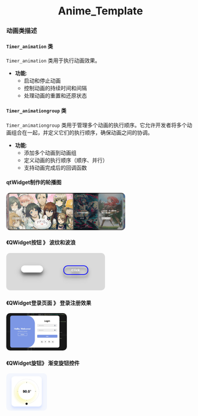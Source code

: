 <div align="center">
  <h1>Anime_Template</h1>
</div>


### 动画类描述

#### `Timer_animation` 类
`Timer_animation` 类用于执行动画效果。

- **功能**:
  - 启动和停止动画
  - 控制动画的持续时间和间隔
  - 处理动画的重置和还原状态

#### `Timer_animationgroup` 类
`Timer_animationgroup` 类用于管理多个动画的执行顺序。它允许开发者将多个动画组合在一起，并定义它们的执行顺序，确保动画之间的协调。

- **功能**:
  - 添加多个动画到动画组
  - 定义动画的执行顺序（顺序、并行）
  - 支持动画完成后的回调函数


#### qtWidget制作的轮播图
<img src="res/carousel_card.png" style="border-radius: 10px; height: 100px">

#### 《QWidget按钮 》 波纹和波浪
<img src="res/2_btn.png" style="border-radius: 10px; height: 100px">

#### 《QWidget登录页面 》 登录注册效果
<img src="res/Responsive_form.png" style="border-radius: 10px; height: 100px">

#### 《QWidget旋钮》 渐变旋钮控件
<img src="res/gradient_knob.png" style="border-radius: 10px; height: 100px">
